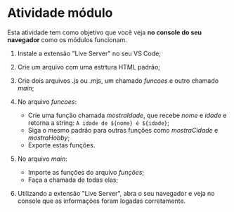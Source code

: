 # Atividade módulo

Esta atividade tem como objetivo que você veja **no console do seu navegador** como os módulos funcionam.

1. Instale a extensão "Live Server" no seu VS Code;
2. Crie um arquivo com uma estrtura HTML padrão;
3. Crie dois arquivos .js ou .mjs, um chamado *funcoes* e outro chamado *main*;
4. No arquivo *funcoes*:
    
    - Crie uma função chamada *mostraIdade*, que recebe *nome* e *idade* e retorna a string: `A idade de ${nome} é ${idade}`;
    - Siga o mesmo padrão para outras funções como *mostraCidade* e *mostraHobby*;
    - Exporte estas funções.

5. No arquivo *main*:

    - Importe as funções do arquivo *funções*;
    - Faça a chamada de todas elas;

6. Utilizando a extensão "Live Server", abra o seu navegador e veja no console que as informações foram logadas corretamente.